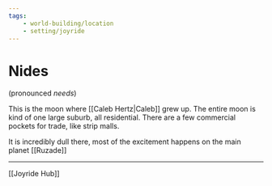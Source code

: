 ```yaml
---
tags:
    - world-building/location 
    - setting/joyride
---
```

# Nides

(pronounced _needs_)

This is the moon where [[Caleb Hertz|Caleb]] grew up. The entire moon is kind of one large suburb, all residential. There are a few commercial pockets for trade, like strip malls.

It is incredibly dull there, most of the excitement happens on the main planet [[Ruzade]]

---
[[Joyride Hub]]
